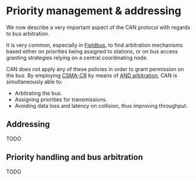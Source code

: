 # Priority management & addressing

We now describe a very important aspect of the CAN protocol with regards to bus arbitration.

It is very common, especially in [Fieldbus](../rte/iec.md#iec-61784), to find arbitration mechanisms based either on priorities being assigned to stations, or on bus access granting strategies relying on a central coordinating node. 

CAN does not apply any of these policies in order to grant permission on the bus. By employing [CSMA-CR](phy-collision.md#) by means of [AND arbitration](phy-collision#contention-management), CAN is simultaneously able to:

- Arbitrating the bus.
- Assigning priorities for transmissions.
- Avoiding data loss and latency on collision, thus improving throughput.

## Addressing
TODO

## Priority handling and bus arbitration
TODO